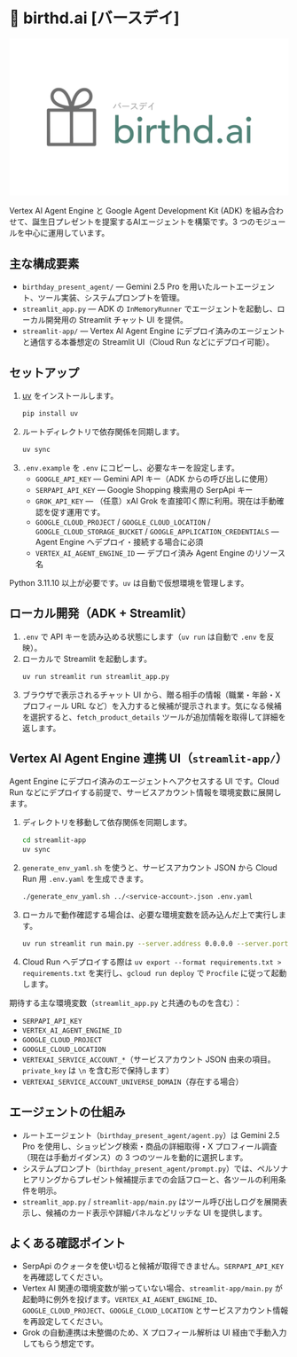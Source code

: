 # 🎁 birthd.ai [バースデイ]

<div align="center">
  <img src="public/birthd.ai logo.png" alt="birthd.ai logo" width="600">
</div>

Vertex AI Agent Engine と Google Agent Development Kit (ADK) を組み合わせて、誕生日プレゼントを提案するAIエージェントを構築です。3 つのモジュールを中心に運用しています。

## 主な構成要素
- `birthday_present_agent/` — Gemini 2.5 Pro を用いたルートエージェント、ツール実装、システムプロンプトを管理。
- `streamlit_app.py` — ADK の `InMemoryRunner` でエージェントを起動し、ローカル開発用の Streamlit チャット UI を提供。
- `streamlit-app/` — Vertex AI Agent Engine にデプロイ済みのエージェントと通信する本番想定の Streamlit UI（Cloud Run などにデプロイ可能）。

## セットアップ
1. [uv](https://github.com/astral-sh/uv) をインストールします。
   ```bash
   pip install uv
   ```
2. ルートディレクトリで依存関係を同期します。
   ```bash
   uv sync
   ```
3. `.env.example` を `.env` にコピーし、必要なキーを設定します。
   - `GOOGLE_API_KEY` — Gemini API キー（ADK からの呼び出しに使用）
   - `SERPAPI_API_KEY` — Google Shopping 検索用の SerpApi キー
   - `GROK_API_KEY` — （任意）xAI Grok を直接叩く際に利用。現在は手動確認を促す運用です。
   - `GOOGLE_CLOUD_PROJECT` / `GOOGLE_CLOUD_LOCATION` / `GOOGLE_CLOUD_STORAGE_BUCKET` / `GOOGLE_APPLICATION_CREDENTIALS` — Agent Engine へデプロイ・接続する場合に必須
   - `VERTEX_AI_AGENT_ENGINE_ID` — デプロイ済み Agent Engine のリソース名

Python 3.11.10 以上が必要です。`uv` は自動で仮想環境を管理します。

## ローカル開発（ADK + Streamlit）
1. `.env` で API キーを読み込める状態にします（`uv run` は自動で `.env` を反映）。
2. ローカルで Streamlit を起動します。
   ```bash
   uv run streamlit run streamlit_app.py
   ```
3. ブラウザで表示されるチャット UI から、贈る相手の情報（職業・年齢・X プロフィール URL など）を入力すると候補が提示されます。気になる候補を選択すると、`fetch_product_details` ツールが追加情報を取得して詳細を返します。

## Vertex AI Agent Engine 連携 UI（`streamlit-app/`）
Agent Engine にデプロイ済みのエージェントへアクセスする UI です。Cloud Run などにデプロイする前提で、サービスアカウント情報を環境変数に展開します。

1. ディレクトリを移動して依存関係を同期します。
   ```bash
   cd streamlit-app
   uv sync
   ```
2. `generate_env_yaml.sh` を使うと、サービスアカウント JSON から Cloud Run 用 `.env.yaml` を生成できます。
   ```bash
   ./generate_env_yaml.sh ../<service-account>.json .env.yaml
   ```
3. ローカルで動作確認する場合は、必要な環境変数を読み込んだ上で実行します。
   ```bash
   uv run streamlit run main.py --server.address 0.0.0.0 --server.port 8501
   ```
4. Cloud Run へデプロイする際は `uv export --format requirements.txt > requirements.txt` を実行し、`gcloud run deploy` で `Procfile` に従って起動します。

期待する主な環境変数（`streamlit_app.py` と共通のものを含む）：
- `SERPAPI_API_KEY`
- `VERTEX_AI_AGENT_ENGINE_ID`
- `GOOGLE_CLOUD_PROJECT`
- `GOOGLE_CLOUD_LOCATION`
- `VERTEXAI_SERVICE_ACCOUNT_*`（サービスアカウント JSON 由来の項目。`private_key` は `\n` を含む形で保持します）
- `VERTEXAI_SERVICE_ACCOUNT_UNIVERSE_DOMAIN`（存在する場合）

## エージェントの仕組み
- ルートエージェント（`birthday_present_agent/agent.py`）は Gemini 2.5 Pro を使用し、ショッピング検索・商品の詳細取得・X プロフィール調査（現在は手動ガイダンス）の 3 つのツールを動的に選択します。
- システムプロンプト（`birthday_present_agent/prompt.py`）では、ペルソナヒアリングからプレゼント候補提示までの会話フローと、各ツールの利用条件を明示。
- `streamlit_app.py` / `streamlit-app/main.py` はツール呼び出しログを展開表示し、候補のカード表示や詳細パネルなどリッチな UI を提供します。

## よくある確認ポイント
- SerpApi のクォータを使い切ると候補が取得できません。`SERPAPI_API_KEY` を再確認してください。
- Vertex AI 関連の環境変数が揃っていない場合、`streamlit-app/main.py` が起動時に例外を投げます。`VERTEX_AI_AGENT_ENGINE_ID`、`GOOGLE_CLOUD_PROJECT`、`GOOGLE_CLOUD_LOCATION` とサービスアカウント情報を再設定してください。
- Grok の自動連携は未整備のため、X プロフィール解析は UI 経由で手動入力してもらう想定です。

